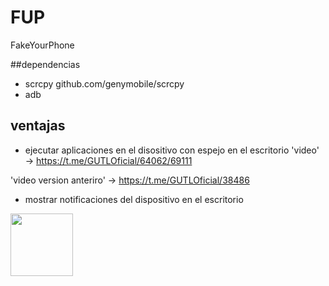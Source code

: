 # FUP
FakeYourPhone

##dependencias
 - scrcpy github.com/genymobile/scrcpy
 - adb 


## ventajas
  - ejecutar aplicaciones en el disositivo con espejo en el escritorio
   'video' -> https://t.me/GUTLOficial/64062/69111

   'video version anteriro' -> https://t.me/GUTLOficial/38486
  - mostrar notificaciones del dispositivo en el escritorio


 <img src="https://user-images.githubusercontent.com/25087943/173197668-baf697bc-b669-42be-9fed-23defa0b4886.png" width="100"/>

